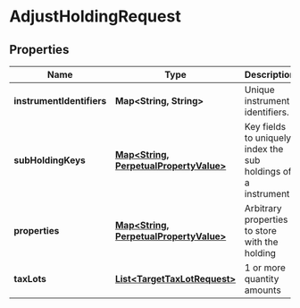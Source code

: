 
# AdjustHoldingRequest

## Properties
Name | Type | Description | Notes
------------ | ------------- | ------------- | -------------
**instrumentIdentifiers** | **Map&lt;String, String&gt;** | Unique instrument identifiers. | 
**subHoldingKeys** | [**Map&lt;String, PerpetualPropertyValue&gt;**](PerpetualPropertyValue.md) | Key fields to uniquely index the sub holdings of a instrument |  [optional]
**properties** | [**Map&lt;String, PerpetualPropertyValue&gt;**](PerpetualPropertyValue.md) | Arbitrary properties to store with the holding |  [optional]
**taxLots** | [**List&lt;TargetTaxLotRequest&gt;**](TargetTaxLotRequest.md) | 1 or more quantity amounts | 



